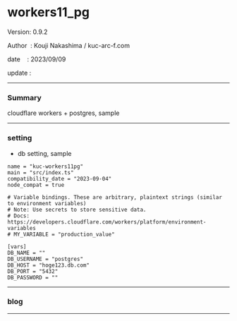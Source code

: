 ﻿# workers11_pg

 Version: 0.9.2

 Author  : Kouji Nakashima / kuc-arc-f.com

 date    : 2023/09/09

 update  :

***
### Summary

cloudflare workers + postgres,  sample

***
### setting

* db setting, sample
```
name = "kuc-workers11pg"
main = "src/index.ts"
compatibility_date = "2023-09-04"
node_compat = true

# Variable bindings. These are arbitrary, plaintext strings (similar to environment variables)
# Note: Use secrets to store sensitive data.
# Docs: https://developers.cloudflare.com/workers/platform/environment-variables
# MY_VARIABLE = "production_value"

[vars]
DB_NAME = ""
DB_USERNAME = "postgres"
DB_HOST = "hoge123.db.com"
DB_PORT = "5432"
DB_PASSWORD = ""

```
***
### blog 

***

